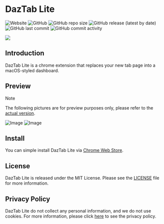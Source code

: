 # DazTab Lite
![Website](https://img.shields.io/website?down_message=offline&up_message=online&url=https%3A%2F%2Flite.daztab.com)
![GitHub](https://img.shields.io/github/license/ZigaoWang/daztab-lite)
![GitHub repo size](https://img.shields.io/github/repo-size/ZigaoWang/daztab-lite)
![GitHub release (latest by date)](https://img.shields.io/github/v/release/ZigaoWang/daztab-lite)
![GitHub last commit](https://img.shields.io/github/last-commit/ZigaoWang/daztab-lite)
![GitHub commit activity](https://img.shields.io/github/commit-activity/w/ZigaoWang/daztab-lite)

<img src="https://lite.daztab.com/logo/128.png" >

## Introduction

DazTab Lite is a chrome extension that replaces your new tab page into a macOS-styled dashboard.

## Preview
> [!NOTE]
> The following pictures are for preview purposes only, please refer to the [actual version](https://lite.daztab.com/).

![Image](https://github.com/ZigaoWang/daztab-lite/assets/102006756/39587890-595d-448c-856b-067706b930ae)
![Image](https://github.com/ZigaoWang/daztab-lite/assets/102006756/916d9690-6758-41b3-abd6-468a7c038714)

## Install

You can simple install DazTab Lite via [Chrome Web Store](https://chrome.google.com/webstore/detail/daztab-lite/bagdffmnpgghcehadgmhcppaphpdfmbb).

## License

DazTab Lite is released under the MIT License. Please see the [LICENSE](/LICENSE) file for more information.

## Privacy Policy

DazTab Lite do not collect any personal information, and we do not use cookies. For more information, please click [here](https://daztab.com/privacy.html) to see the privacy policy.
